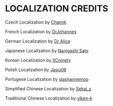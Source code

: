 # LOCALIZATION CREDITS

Czech Localization by [Chamik](http://www.wikidot.com/user:info/chamik)

French Localization by [DrJohannes](https://www.wikidot.com/user:info/drjohannes)

German Localization by [Dr Alice](http://www.wikidot.com/user:info/dr-alice)

Japanese Localization by [Nanigashi Sato](https://www.wikidot.com/user:info/nanigashi-sato)

Korean Localization by [XCninety](https://www.wikidot.com/user:info/XCninety)

Polish Localization by [Jasiu06](https://www.wikidot.com/user:info/jasiu06)

Portugese Localization by [slashannemoo](https://www.wikidot.com/user:info/slashannemoo)

Simplified Chinese Localization by [Sekai_s](https://www.wikidot.com/user:info/sekai-s)

Traditional Chinese Localization by [viken-k](https://www.wikidot.com/user:info/viken-k)
